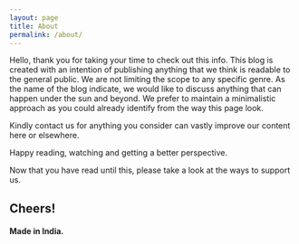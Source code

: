 ```yaml
---
layout: page
title: About
permalink: /about/
---
```


Hello, thank you for taking your time to check out this info. This blog is created with an intention of publishing anything that we think is readable to the general public.
We are not limiting the scope to any specific genre. As the name of the blog indicate, we would like to discuss anything that can happen under the sun and beyond.
We prefer to maintain a minimalistic approach as you could already identify from the way this page look.

Kindly contact us for anything you consider can vastly improve our content here or elsewhere.

Happy reading, watching and getting a better perspective.

Now that you have read until this, please take a look at the ways to support us.

## Cheers!

#### Made in India.

